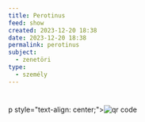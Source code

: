 ```yaml
---
title: Perotinus
feed: show
created: 2023-12-20 18:38
date: 2023-12-20 18:38
permalink: perotinus
subject:
  - zenetöri
type:
  - személy
---
```

#


p
style="text-align: center;"><img src="https://chart.googleapis.com/chart?cht=qr&chl=https://notes.andrasdenes.com/perotinus&chs=180x180&choe=UTF-8&chld=L|2" alt="qr code"></p>

